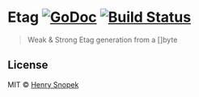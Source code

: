 # Etag [![GoDoc](https://godoc.org/github.com/hhsnopek/etag?status.svg)](https://godoc.org/github.com/hhsnopek/etag) [![Build Status](https://travis-ci.org/hhsnopek/etag.svg?branch=master)](https://travis-ci.org/hhsnopek/etag)
> Weak & Strong Etag generation from a []byte

## License
MIT © [Henry Snopek](https://hhsnopek.com)
